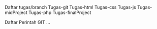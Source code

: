 Daftar tugas/branch
Tugas-git
Tugas-html
Tugas-css
Tugas-js
Tugas-midProject
Tugas-php
Tugas-finalProject

Daftar Perintah GIT
...
